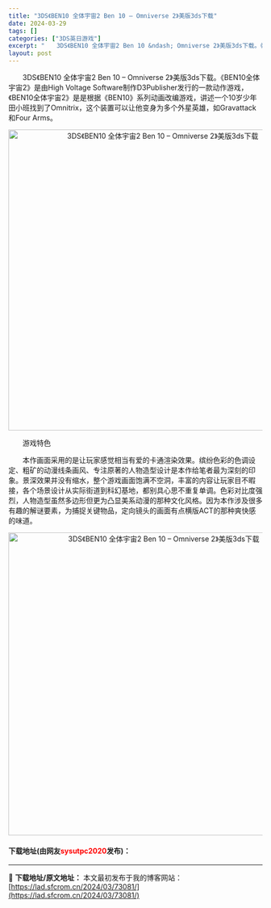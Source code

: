 ```yaml
---
title: "3DS《BEN10 全体宇宙2 Ben 10 – Omniverse 2》美版3ds下载"
date: 2024-03-29
tags: []
categories: ["3DS英日游戏"]
excerpt: "　　3DS《BEN10 全体宇宙2 Ben 10 &ndash; Omniverse 2》美版3ds下载。《BEN10全体宇宙2》是由High Voltage Software制作D3Publisher发行的一款动作游戏，《BEN10全体宇宙2》是是根据《BEN10》系列动画改编游戏，讲述一个10岁&hellip;"
layout: post
---
```


 <p>　　3DS《BEN10 全体宇宙2 Ben 10 &ndash; Omniverse 2》美版3ds下载。《BEN10全体宇宙2》是由High Voltage Software制作D3Publisher发行的一款动作游戏，《BEN10全体宇宙2》是是根据《BEN10》系列动画改编游戏，讲述一个10岁少年田小班找到了Omnitrix，这个装置可以让他变身为多个外星英雄，如Gravattack和Four Arms。</p> <p align="center"><img align="" border="0" src="https://lad.sfcrom.cn/wp-content/uploads/2024/03/20240329_660626c119e7f.png" width="596" alt="3DS《BEN10 全体宇宙2 Ben 10 – Omniverse 2》美版3ds下载" /></p> <p>　　游戏特色</p> <p>　　本作画面采用的是让玩家感觉相当有爱的卡通渲染效果。缤纷色彩的色调设定、粗矿的动漫线条画风、专注原著的人物造型设计是本作给笔者最为深刻的印象。景深效果并没有缩水，整个游戏画面饱满不空洞，丰富的内容让玩家目不暇接，各个场景设计从实际街道到科幻基地，都别具心思不重复单调。色彩对比度强烈，人物造型虽然多边形但更为凸显美系动漫的那种文化风格。因为本作涉及很多有趣的解谜要素，为捕捉关键物品，定向镜头的画面有点横版ACT的那种爽快感的味道。</p> <p align="center"><img align="" border="0" src="https://lad.sfcrom.cn/wp-content/uploads/2024/03/20240329_660626c25d232.png" width="600" alt="3DS《BEN10 全体宇宙2 Ben 10 – Omniverse 2》美版3ds下载" /></p> <p><h4>下载地址(由网友<font color="red">sysutpc2020</font>发布)：</h4></p> 

---
📖 **下载地址/原文地址：** 本文最初发布于我的博客网站：[https://lad.sfcrom.cn/2024/03/73081/](https://lad.sfcrom.cn/2024/03/73081/)
